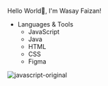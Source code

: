 Hello World👋, I'm Wasay Faizan!


- Languages & Tools
    - JavaScript
    - Java
    - HTML
    - CSS
    - Figma
    
![javascript-original](https://user-images.githubusercontent.com/91233999/171999451-474c5221-2827-4931-a6e0-beebb76d0be1.svg)
